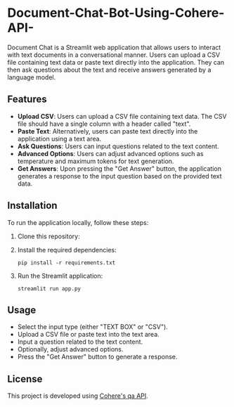 # Document-Chat-Bot-Using-Cohere-API-
Document Chat is a Streamlit web application that allows users to interact with text documents in a conversational manner. Users can upload a CSV file containing text data or paste text directly into the application. They can then ask questions about the text and receive answers generated by a language model.

## Features

- **Upload CSV**: Users can upload a CSV file containing text data. The CSV file should have a single column with a header called "text".
- **Paste Text**: Alternatively, users can paste text directly into the application using a text area.
- **Ask Questions**: Users can input questions related to the text content.
- **Advanced Options**: Users can adjust advanced options such as temperature and maximum tokens for text generation.
- **Get Answers**: Upon pressing the "Get Answer" button, the application generates a response to the input question based on the provided text data.

## Installation

To run the application locally, follow these steps:

1. Clone this repository:

   
2. Install the required dependencies:

   `pip install -r requirements.txt`
   
3. Run the Streamlit application:

   `streamlit run app.py`

## Usage

- Select the input type (either "TEXT BOX" or "CSV").
- Upload a CSV file or paste text into the text area.
- Input a question related to the text content.
- Optionally, adjust advanced options.
- Press the "Get Answer" button to generate a response.


## License

This project is developed using [Cohere's qa API](https://github.com/cohere-ai/cohere-python).







